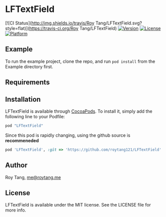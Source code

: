 # LFTextField

[![CI Status](http://img.shields.io/travis/Roy Tang/LFTextField.svg?style=flat)](https://travis-ci.org/Roy Tang/LFTextField)
[![Version](https://img.shields.io/cocoapods/v/LFTextField.svg?style=flat)](http://cocoapods.org/pods/LFTextField)
[![License](https://img.shields.io/cocoapods/l/LFTextField.svg?style=flat)](http://cocoapods.org/pods/LFTextField)
[![Platform](https://img.shields.io/cocoapods/p/LFTextField.svg?style=flat)](http://cocoapods.org/pods/LFTextField)

## Example

To run the example project, clone the repo, and run `pod install` from the Example directory first.

## Requirements

## Installation

LFTextField is available through [CocoaPods](http://cocoapods.org). To install
it, simply add the following line to your Podfile:

```ruby
pod "LFTextField"
```

Since this pod is rapidly changing, using the github source is **recommeneded**
```ruby
pod 'LFTextField', :git => 'https://github.com/roytang121/LFTextField'
```

## Author

Roy Tang, me@roytang.me

## License

LFTextField is available under the MIT license. See the LICENSE file for more info.
